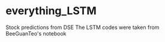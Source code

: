 # everything_LSTM
Stock predictions from DSE 
The LSTM codes were taken from BeeGuanTeo's notebook 
